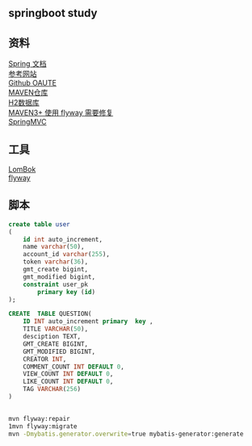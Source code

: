 ## springboot study

## 资料
[Spring 文档](https://spring.io/guides)      
[参考网站](https://elasticsearch.cn/)   
[Github OAUTE](https://developer.github.com/apps/building-oauth-apps/)   
[MAVEN仓库](https://mvnrepository.com)    
[H2数据库](http://www.h2database.com/)     
[MAVEN3+ 使用 flyway 需要修复](https://flywaydb.org/documentation/maven/repair.html)   
[SpringMVC](https://docs.spring.io/spring/docs/5.0.3.RELEASE/spring-framework-reference/web.html#mvc-handlermapping-interceptor)   

## 工具
[LomBok](https://projectlombok.org/setup/maven)   
[flyway](https://flywaydb.org/getstarted/firststeps/maven)   

## 脚本
```sql
create table user
(
	id int auto_increment,
	name varchar(50),
	account_id varchar(255),
	token varchar(36),
	gmt_create bigint,
	gmt_modified bigint,
	constraint user_pk
		primary key (id)
);

CREATE  TABLE QUESTION(
    ID INT auto_increment primary  key ,
    TITLE VARCHAR(50),
    desciption TEXT,
    GMT_CREATE BIGINT,
    GMT_MODIFIED BIGINT,
    CREATOR INT,
    COMMENT_COUNT INT DEFAULT 0,
    VIEW_COUNT INT DEFAULT 0,
    LIKE_COUNT INT DEFAULT 0,
    TAG VARCHAR(256)
)
```
## 
```bash
mvn flyway:repair 
1mvn flyway:migrate
mvn -Dmybatis.generator.overwrite=true mybatis-generator:generate
```